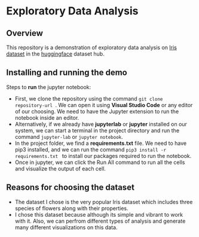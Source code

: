# Exploratory Data Analysis

## Overview

This repository is a demonstration of exploratory data analysis on [Iris dataset](https://huggingface.co/datasets/scikit-learn/iris) in the [huggingface](https://huggingface.co/datasets) dataset hub.

## Installing and running the demo

Steps to **run** the jupyter notebook:

- First, we clone the repository using the command `git clone repository-url `. We can open it using **Visual Studio Code** or any editor of our choosing. We need to have the Jupyter extension to run the notebook inside an editor.
- Alternatively, if we already have **jupyterlab** or **jupyter** installed on our system, we can start a terminal in the project directory and run the command `jupyter-lab` or `jupyter notebook`.
- In the project folder, we find a **requirements.txt** file. We need to have pip3 installed, and we can run the command `pip3 install -r requirements.txt ` to install our packages required to run the notebook.
- Once in jupyter, we can click the Run All command to run all the cells and visualize the output of each cell.

## Reasons for choosing the dataset

- The dataset I chose is the very popular Iris dataset which includes three species of flowers along with their properties.
- I chose this dataset because although its simple and vibrant to work with it. Also, we can perfrom different types of analysis and generate many different visualizations on this data.
